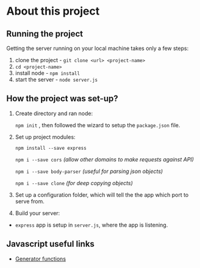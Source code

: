 # About this project

## Running the project

Getting the server running on your local machine takes only a few steps:

1. clone the project - `git clone <url> <project-name>`
2. `cd <project-name>`
3. install node - `npm install`
4. start the server - `node server.js`


## How the project was set-up?

1. Create directory and ran node:

    `npm init` , then followed the wizard to setup the `package.json` file. 
    
2. Set up project modules:

    `npm install --save express`
    
    `npm i --save cors` 
    *(allow other domains to make requests against API)*
    
    `npm i --save body-parser`
    *(useful for parsing json objects)*
    
    `npm i --save clone`
    *(for deep copying objects)*

3. Set up a configuration folder, which will tell the the app which port to serve from.

4. Build your server:

- `express` app is setup in `server.js`, where the app is listening.

## Javascript useful links

- [Generator functions](https://developer.mozilla.org/en-US/docs/Web/JavaScript/Reference/Global_Objects/Generator)
